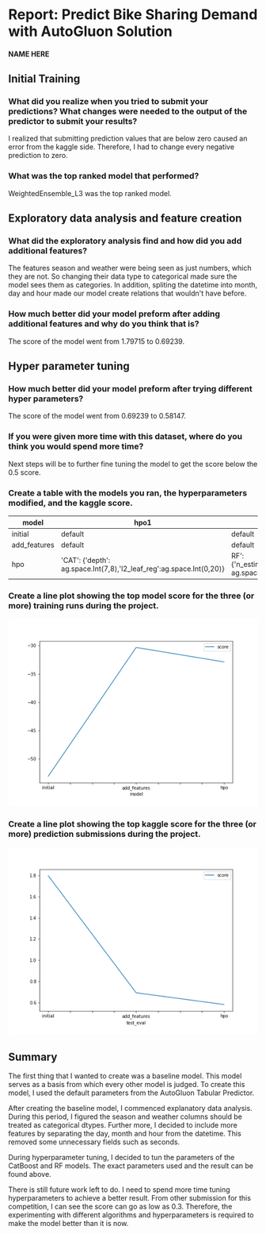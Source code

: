 # Report: Predict Bike Sharing Demand with AutoGluon Solution
#### NAME HERE

## Initial Training
### What did you realize when you tried to submit your predictions? What changes were needed to the output of the predictor to submit your results?
I realized that submitting prediction values that are below zero caused an error from the kaggle side. Therefore, I had to change every negative prediction to zero.

### What was the top ranked model that performed?
WeightedEnsemble_L3 was the top ranked model. 

## Exploratory data analysis and feature creation
### What did the exploratory analysis find and how did you add additional features?
The features season and weather were being seen as just numbers, which they are not. So changing their data type to categorical made sure the model sees them as categories. In addition, spliting the datetime into month, day and hour made our model create relations that wouldn't have before.

### How much better did your model preform after adding additional features and why do you think that is?
The score of the model went from 1.79715 to 0.69239. 

## Hyper parameter tuning
### How much better did your model preform after trying different hyper parameters?
The score of the model went from 0.69239 to 0.58147.

### If you were given more time with this dataset, where do you think you would spend more time?
Next steps will be to further fine tuning the model to get the score below the 0.5 score.

### Create a table with the models you ran, the hyperparameters modified, and the kaggle score.
|    model	        |hpo1	                             |hpo2	    |hpo3	    |score  |
|-------------------|------------------------------------|------------|-----------|-------|
| 	initial	        |default	                         |default	    |default	|1.79715|
| 	add_features	|default	                         |default	    |default	|0.69239|
| 	hpo	            |'CAT': {'depth': ag.space.Int(7,8),'l2_leaf_reg':ag.space.Int(0,20)}  |   RF': {'n_estimators':200,'min_samples_split': ag.space.Int(2,5)}    |default	|0.58147|
                      	

### Create a line plot showing the top model score for the three (or more) training runs during the project.

![model_train_score.png](model_train_score.png)

### Create a line plot showing the top kaggle score for the three (or more) prediction submissions during the project.

![model_test_score.png](model_test_score.png)

## Summary
The first thing that I wanted to create was a baseline model. This model serves as a basis from which every other model is judged. To create this model, I used the default parameters from the AutoGluon Tabular Predictor. 

After creating the baseline model, I commenced explanatory data analysis. During this period, I figured the season and weather columns should be treated as categorical dtypes. Further more, I decided to include more features by separating the day, month and hour from the datetime. This removed some unnecessary fields such as seconds.

During hyperparameter tuning, I decided to tun the parameters of the CatBoost and RF models. The exact parameters used and the result can be found above.

There is still future work left to do. I need to spend more time tuning hyperparameters to achieve a better result. From other submission for this competition, I can see the score can go as low as 0.3. Therefore, the experimenting with different algorithms and hyperparameters is required to make the model better than it is now.
